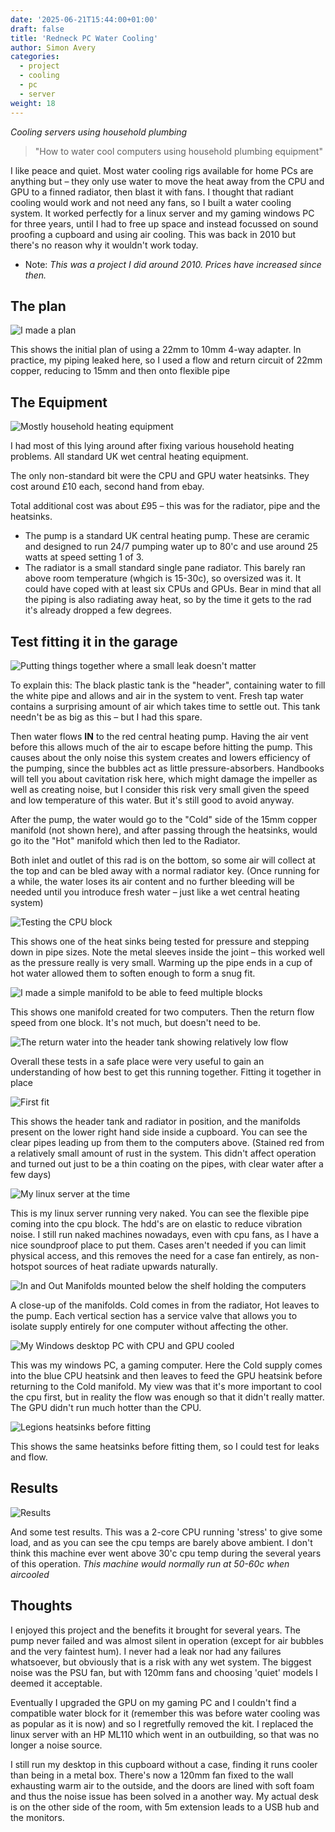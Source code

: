 ```yaml
---
date: '2025-06-21T15:44:00+01:00'
draft: false
title: 'Redneck PC Water Cooling'
author: Simon Avery
categories:
  - project
  - cooling
  - pc
  - server
weight: 18
---
```


*Cooling servers using household plumbing*

> "How to water cool computers using household plumbing equipment"

I like peace and quiet. Most water cooling rigs available for home PCs are anything but – they only use water to move the heat away from the CPU and GPU to a finned radiator, then blast it with fans. I thought that radiant cooling would work and not need any fans, so I built a water cooling system. It worked perfectly for a linux server and my gaming windows PC for three years, until I had to free up space and instead focussed on sound proofing a cupboard and using air cooling. This was back in 2010 but there's no reason why it wouldn't work today.

* Note: *This was a project I did around 2010. Prices have increased since then.*

## The plan

![I made a plan](1.jpg)

This shows the initial plan of using a 22mm to 10mm 4-way adapter. In practice, my piping leaked here, so I used a flow and return circuit of 22mm copper, reducing to 15mm and then onto flexible pipe

## The Equipment

![Mostly household heating equipment](2.jpg)

I had most of this lying around after fixing various household heating problems. All standard UK wet central heating equipment. 

The only non-standard bit were the CPU and GPU water heatsinks. They cost around £10 each, second hand from ebay.

Total additional cost was about £95 – this was for the radiator, pipe and the heatsinks.

* The pump is a standard UK central heating pump. These are ceramic and designed to run 24/7 pumping water up to 80'c and use around 25 watts at speed setting 1 of 3.
* The radiator is a small standard single pane radiator. This barely ran above room temperature (whgich is 15-30c), so oversized was it. It could have coped with at least six CPUs and GPUs. Bear in mind that all the piping is also radiating away heat, so by the time it gets to the rad it's already dropped a few degrees.

## Test fitting it in the garage

![Putting things together where a small leak doesn't matter](3.jpg)

To explain this: The black plastic tank is the "header", containing water to fill the white pipe and allows and air in the system to vent. Fresh tap water contains a surprising amount of air which takes time to settle out. This tank needn't be as big as this – but I had this spare.

Then water flows **IN** to the red central heating pump. Having the air vent before this allows much of the air to escape before hitting the pump. This causes about the only noise this system creates and lowers efficiency of the pumping, since the bubbles act as little pressure-absorbers. Handbooks will tell you about cavitation risk here, which might damage the impeller as well as creating noise, but I consider this risk very small given the speed and low temperature of this water. But it's still good to avoid anyway.

After the pump, the water would go to the "Cold" side of the 15mm copper manifold (not shown here), and after passing through the heatsinks, would go ito the "Hot" manifold which then led to the Radiator.

Both inlet and outlet of this rad is on the bottom, so some air will collect at the top and can be bled away with a normal radiator key. (Once running for a while, the water loses its air content and no further bleeding will be needed until you introduce fresh water – just like a wet central heating system)

![Testing the CPU block](4.jpg)

This shows one of the heat sinks being tested for pressure and stepping down in pipe sizes. Note the metal sleeves inside the joint – this worked well as the pressure really is very small. Warming up the pipe ends in a cup of hot water allowed them to soften enough to form a snug fit.

![I made a simple manifold to be able to feed multiple blocks](5.jpg)

This shows one manifold created for two computers. Then the return flow speed from one block. It's not much, but doesn't need to be.

![The return water into the header tank showing relatively low flow](6.jpg)

Overall these tests in a safe place were very useful to gain an understanding of how best to get this running together.
Fitting it together in place

![First fit](7.jpg)

This shows the header tank and radiator in position, and the manifolds present on the lower right hand side inside a cupboard. You can see the clear pipes leading up from them to the computers above. (Stained red from a relatively small amount of rust in the system. This didn't affect operation and turned out just to be a thin coating on the pipes, with clear water after a few days)

![My linux server at the time](8.jpg)

This is my linux server running very naked. You can see the flexible pipe coming into the cpu block. The hdd's are on elastic to reduce vibration noise. I still run naked machines nowadays, even with cpu fans, as I have a nice soundproof place to put them. Cases aren't needed if you can limit physical access, and this removes the need for a case fan entirely, as non-hotspot sources of heat radiate upwards naturally.

![In and Out Manifolds mounted below the shelf holding the computers](9.jpg)

A close-up of the manifolds. Cold comes in from the radiator, Hot leaves to the pump. Each vertical section has a service valve that allows you to isolate supply entirely for one computer without affecting the other.

![My Windows desktop PC with CPU and GPU cooled](10.jpg)

This was my windows PC, a gaming computer. Here the Cold supply comes into the blue CPU heatsink and then leaves to feed the GPU heatsink before returning to the Cold manifold. My view was that it's more important to cool the cpu first, but in reality the flow was enough so that it didn't really matter. The GPU didn't run much hotter than the CPU.

![Legions heatsinks before fitting](11.jpg)

This shows the same heatsinks before fitting them, so I could test for leaks and flow.

## Results

![Results](12.jpg)

And some test results. This was a 2-core CPU running 'stress' to give some load, and as you can see the cpu temps are barely above ambient. I don't think this machine ever went above 30'c cpu temp during the several years of this operation. *This machine would normally run at 50-60c when aircooled*

## Thoughts

I enjoyed this project and the benefits it brought for several years. The pump never failed and was almost silent in operation (except for air bubbles and the very faintest hum). I never had a leak nor had any failures whatsoever, but obviously that is a risk with any wet system. The biggest noise was the PSU fan, but with 120mm fans and choosing 'quiet' models I deemed it acceptable. 

Eventually I upgraded the GPU on my gaming PC and I couldn't find a compatible water block for it (remember this was before water cooling was as popular as it is now) and so I regretfully removed the kit. I replaced the linux server with an HP ML110 which went in an outbuilding, so that was no longer a noise source.

I still run my desktop in this cupboard without a case, finding it runs cooler than being in a metal box. There's now a 120mm fan fixed to the wall exhausting warm air to the outside, and the doors are lined with soft foam and thus the noise issue has been solved in a another way. My actual desk is on the other side of the room, with 5m extension leads to a USB hub and the monitors.
